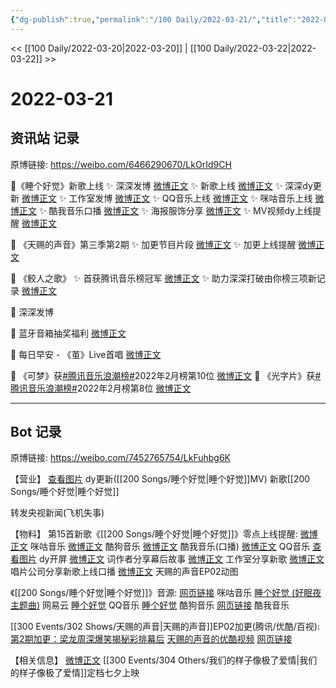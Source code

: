 ```yaml
---
{"dg-publish":true,"permalink":"/100 Daily/2022-03-21/","title":"2022-03-21","created":"2022-11-17T17:48:42.000+08:00","updated":"2023-04-11T14:46:34.000+08:00"}
---
```



<< [[100 Daily/2022-03-20\|2022-03-20]] | [[100 Daily/2022-03-22\|2022-03-22]] >>

# 2022-03-21

## 资讯站 记录

原博链接: https://weibo.com/6466290670/LkOrId9CH

💫《睡个好觉》新歌上线
✨ 深深发博 [微博正文](https://m.weibo.cn/6466290670/4749488416358794)
✨ 新歌上线 [微博正文](https://m.weibo.cn/6466290670/4749249268944518)
✨ 深深dy更新 [微博正文](https://m.weibo.cn/6466290670/4749415678219059)
✨ 工作室发博 [微博正文](https://m.weibo.cn/6466290670/4749481793031448)
✨ QQ音乐上线 [微博正文](https://m.weibo.cn/6466290670/4749250041219559)
✨ 咪咕音乐上线 [微博正文](https://m.weibo.cn/6466290670/4749250234419256)
✨ 酷我音乐口播 [微博正文](https://m.weibo.cn/6466290670/4749250980482103)
✨ 海报服饰分享 [微博正文](https://m.weibo.cn/6466290670/4749492442108209)
✨ MV视频dy上线提醒 [微博正文](https://m.weibo.cn/6466290670/4749389476660534)

💫 《天赐的声音》第三季第2期
✨ 加更节目片段 [微博正文](https://m.weibo.cn/6466290670/4749450742599375)
✨ 加更上线提醒 [微博正文](https://m.weibo.cn/6466290670/4749455193277050)

💫 《鲛人之歌》
✨ 首获腾讯音乐榜冠军 [微博正文](https://m.weibo.cn/6466290670/4749443183678938)
✨ 助力深深打破由你榜三项新记录 [微博正文](https://m.weibo.cn/6466290670/4749468752675892)

💫 深深发博 [](https://m.weibo.cn/1736988591/4749492039715426)

💫 蓝牙音箱抽奖福利 [微博正文](https://m.weibo.cn/6466290670/4749475841314547)

💫 每日早安 - 《茧》Live首唱 [微博正文](https://m.weibo.cn/6466290670/4749373806217441)

💫 《可梦》获[#腾讯音乐浪潮榜#](https://s.weibo.com/weibo?q=%23%E8%85%BE%E8%AE%AF%E9%9F%B3%E4%B9%90%E6%B5%AA%E6%BD%AE%E6%A6%9C%23)2022年2月榜第10位 [微博正文](https://m.weibo.cn/6466290670/4749499769029828)
💫 《光字片》获[#腾讯音乐浪潮榜#](https://s.weibo.com/weibo?q=%23%E8%85%BE%E8%AE%AF%E9%9F%B3%E4%B9%90%E6%B5%AA%E6%BD%AE%E6%A6%9C%23)2022年2月榜第8位 [微博正文](https://m.weibo.cn/6466290670/4749500209960592)

---
## Bot 记录

原博链接: https://weibo.com/7452765754/LkFuhbg6K

【营业】
[查看图片](https://wx4.sinaimg.cn/large/0088n2Pggy1h0hbbuf0nej30ku11276k.jpg) dy更新([[200 Songs/睡个好觉\|睡个好觉]]MV)
[](https://m.weibo.cn/1736988591/4749486801551906) 新歌[[200 Songs/睡个好觉\|睡个好觉]]

[](https://m.weibo.cn/1736988591/4749492039715426) 转发央视新闻(飞机失事)

【物料】
第15首新歌《[[200 Songs/睡个好觉\|睡个好觉]]》零点上线提醒:
[微博正文](https://m.weibo.cn/1867028705/4749246480255521) 咪咕音乐
[微博正文](https://m.weibo.cn/1665103091/4749247888756155) 酷狗音乐
[微博正文](https://m.weibo.cn/1738434147/4749246483925115) 酷我音乐(口播)
[微博正文](https://m.weibo.cn/2169129705/4749246240653993) QQ音乐
[查看图片](https://wx4.sinaimg.cn/large/0088n2Pggy1h0hbdkhwzjj30hs10y76f.jpg) dy开屏
[微博正文](https://m.weibo.cn/2691720855/4749256067386222) 词作者分享幕后故事
[微博正文](https://m.weibo.cn/7478855230/4749479540428741) 工作室分享新歌
[微博正文](https://m.weibo.cn/7616489753/4749429543798982) 唱片公司分享新歌上线口播
[微博正文](https://m.weibo.cn/1315706994/4749487849605709) 天赐的声音EP02动图

《[[200 Songs/睡个好觉\|睡个好觉]]》音源:
[网页链接](https://weibo.cn/sinaurl?u=https%3A%2F%2Fh5.nf.migu.cn%2Fapp%2Fv4%2Fp%2Fshare%2Fsong%2Findex.html%3Fid%3D600919000006495370%26mcn%3Dmcncdyyxq) 咪咕音乐
[睡个好觉 (好眠夜主题曲)](https://weibo.cn/sinaurl?u=http%3A%2F%2F163.lu%2Fl3ixF4) 网易云
[睡个好觉](https://weibo.cn/sinaurl?u=https%3A%2F%2Fi.y.qq.com%2Fv8%2Fplaysong.html%3Fsongid%3D347340277%26source%3Dyqq%26ADTAG%3Dhz_wb_sf%26channelId%3D10081987) QQ音乐
[睡个好觉](https://weibo.cn/sinaurl?u=https%3A%2F%2Ft1.kugou.com%2Fsong.html%3Fid%3D7ekjb78zxV2) 酷狗音乐
[网页链接](https://weibo.cn/sinaurl?u=http%3A%2F%2Fm.kuwo.cn%2Fnewh5app%2Fplay_detail%2F213755490) 酷我音乐

[[300 Events/302 Shows/天赐的声音\|天赐的声音]]EP02加更(腾讯/优酷/百视):
[第2期加更：梁龙周深爆笑揭秘彩排幕后](https://weibo.cn/sinaurl?u=http%3A%2F%2Fv.qq.com%2Fx%2Fcover%2Fmzc002008geuw7c%2Fl0042brhhq4.html)
[天赐的声音的优酷视频](https://weibo.cn/sinaurl?u=https%3A%2F%2Fv.youku.com%2Fv_show%2Fid_XNTg0ODI1ODYyMA%3D%3D.html%3Fx%26sharefrom%3Dandroid%26scene%3Dlong%26playMode%3D%26sharekey%3De634907e3bccde483672912496c295f14)
[网页链接](https://weibo.cn/sinaurl?u=https%3A%2F%2Fbp-share.bestv.com.cn%2Fbp-share%2FsharePage.html%3FtitleId%3D407292%26contentId%3D10121%26currentEpisode%3D2%26modelType%3D1)

【相关信息】
[微博正文](https://m.weibo.cn/5089398497/4749399152395760) [[300 Events/304 Others/我们的样子像极了爱情\|我们的样子像极了爱情]]定档七夕上映
